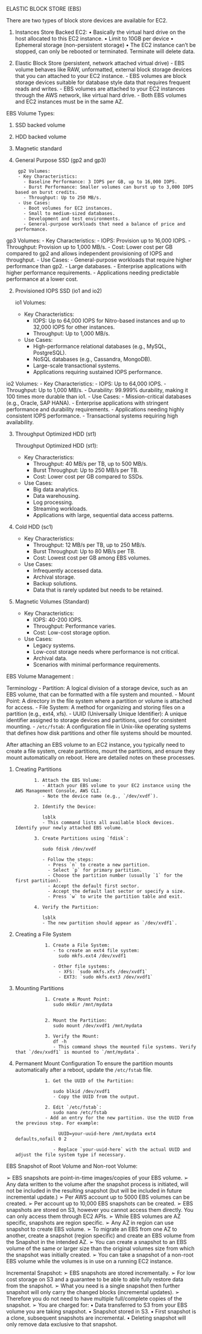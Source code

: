   ELASTIC BLOCK STORE (EBS)

There are two types of block store devices are available for EC2. 

1. Instances Store Backed EC2: 
        • Basically the virtual hard drive on the host allocated to this EC2 instance. 
        • Limit to 10GB per device 
        • Ephemeral storage (non-persistent storage) 
        • The EC2 instance can’t be stopped, can only be rebooted or terminated. 
            Terminate will delete data. 

2. Elastic Block Store (persistent, network attached virtual drive) 
            - EBS volume behaves like RAW, unformatted, external block storage devices that you 
            can attached to your EC2 instance. 
            - EBS volumes are block storage devices suitable for database style data that requires 
            frequent reads and writes. 
            - EBS volumes are attached to your EC2 instances through the AWS network, like virtual 
            hard drive. 
            - Both EBS volumes and EC2 instances must be in the same AZ. 

EBS Volume Types: 
1. SSD backed volume 
2. HDD backed volume 
3. Magnetic standard 


1. General Purpose SSD (gp2 and gp3)

        gp2 Volumes:
        - Key Characteristics:
          - Baseline Performance: 3 IOPS per GB, up to 16,000 IOPS.
          - Burst Performance: Smaller volumes can burst up to 3,000 IOPS based on burst credits.
          - Throughput: Up to 250 MB/s.
        - Use Cases: 
          - Boot volumes for EC2 instances.
          - Small to medium-sized databases.
          - Development and test environments.
          - General-purpose workloads that need a balance of price and performance.

gp3 Volumes:
    - Key Characteristics:
      - IOPS: Provision up to 16,000 IOPS.
      - Throughput: Provision up to 1,000 MB/s.
      - Cost: Lower cost per GB compared to gp2 and allows independent provisioning of IOPS and throughput.
    - Use Cases:
      - General-purpose workloads that require higher performance than gp2.
      - Large databases.
      - Enterprise applications with higher performance requirements.
      - Applications needing predictable performance at a lower cost.

2. Provisioned IOPS SSD (io1 and io2)

    io1 Volumes:
    - Key Characteristics:
      - IOPS: Up to 64,000 IOPS for Nitro-based instances and up to 32,000 IOPS for other instances.
      - Throughput: Up to 1,000 MB/s.
    - Use Cases:
      - High-performance relational databases (e.g., MySQL, PostgreSQL).
      - NoSQL databases (e.g., Cassandra, MongoDB).
      - Large-scale transactional systems.
      - Applications requiring sustained IOPS performance.

io2 Volumes:
    - Key Characteristics:
      - IOPS: Up to 64,000 IOPS.
      - Throughput: Up to 1,000 MB/s.
      - Durability: 99.999% durability, making it 100 times more durable than io1.
    - Use Cases:
      - Mission-critical databases (e.g., Oracle, SAP HANA).
      - Enterprise applications with stringent performance and durability requirements.
      - Applications needing highly consistent IOPS performance.
      - Transactional systems requiring high availability.

3. Throughput Optimized HDD (st1)

    Throughput Optimized HDD (st1):
    - Key Characteristics:
      - Throughput: 40 MB/s per TB, up to 500 MB/s.
      - Burst Throughput: Up to 250 MB/s per TB.
      - Cost: Lower cost per GB compared to SSDs.
    - Use Cases:
      - Big data analytics.
      - Data warehousing.
      - Log processing.
      - Streaming workloads.
      - Applications with large, sequential data access patterns.

4. Cold HDD (sc1)
    - Key Characteristics:
      - Throughput: 12 MB/s per TB, up to 250 MB/s.
      - Burst Throughput: Up to 80 MB/s per TB.
      - Cost: Lowest cost per GB among EBS volumes.
    - Use Cases:
      - Infrequently accessed data.
      - Archival storage.
      - Backup solutions.
      - Data that is rarely updated but needs to be retained.

5. Magnetic Volumes (Standard)

    - Key Characteristics:
      - IOPS: 40-200 IOPS.
      - Throughput: Performance varies.
      - Cost: Low-cost storage option.
    - Use Cases:
      - Legacy systems.
      - Low-cost storage needs where performance is not critical.
      - Archival data.
      - Scenarios with minimal performance requirements.

 EBS Volume Management :

Terminology
    - Partition: A logical division of a storage device, such as an EBS volume, that can be formatted with 
      a file system and mounted.
    - Mount Point: A directory in the file system where a partition or volume is attached for access.
    - File System: A method for organizing and storing files on a partition (e.g., ext4, xfs).
    - UUID (Universally Unique Identifier): A unique identifier assigned to storage devices and 
      partitions, used for consistent mounting.
    - `/etc/fstab`: A configuration file in Unix-like operating systems that defines how disk partitions 
      and other file systems should be mounted.


After attaching an EBS volume to an EC2 instance, you typically need to create a file system, create partitions, mount the partitions, and ensure they mount automatically on reboot. Here are detailed notes on these processes.

1. Creating Partitions

              1. Attach the EBS Volume:
                 - Attach your EBS volume to your EC2 instance using the AWS Management Console, AWS CLI.
                 - Note the device name (e.g., `/dev/xvdf`).
              
              2. Identify the Device:
               
                 lsblk
                 - This command lists all available block devices. Identify your newly attached EBS volume.
              
              3. Create Partitions using `fdisk`:
               
                 sudo fdisk /dev/xvdf
               
                 - Follow the steps:
                   - Press `n` to create a new partition.
                   - Select `p` for primary partition.
                   - Choose the partition number (usually `1` for the first partition).
                   - Accept the default first sector.
                   - Accept the default last sector or specify a size.
                   - Press `w` to write the partition table and exit.
              
              4. Verify the Partition:
              
                 lsblk
                 - The new partition should appear as `/dev/xvdf1`.


2. Creating a File System

                  1. Create a File System:
                     - to create an ext4 file system:
                       sudo mkfs.ext4 /dev/xvdf1
                      
                     - Other file systems:
                       - XFS: `sudo mkfs.xfs /dev/xvdf1`
                       - EXT3: `sudo mkfs.ext3 /dev/xvdf1`

3. Mounting Partitions

                  1. Create a Mount Point:
                     sudo mkdir /mnt/mydata
                  
                  
                  2. Mount the Partition:
                     sudo mount /dev/xvdf1 /mnt/mydata
                  
                  3. Verify the Mount:
                     df -h
                     - This command shows the mounted file systems. Verify that `/dev/xvdf1` is mounted to `/mnt/mydata`.

4. Permanent Mount Configuration
To ensure the partition mounts automatically after a reboot, update the `/etc/fstab` file.

                  1. Get the UUID of the Partition:
                   
                     sudo blkid /dev/xvdf1
                     - Copy the UUID from the output.
                  
                  2. Edit `/etc/fstab`:
                     sudo nano /etc/fstab
                  - Add an entry for the new partition. Use the UUID from the previous step. For example:
                    
                       UUID=your-uuid-here /mnt/mydata ext4 defaults,nofail 0 2
                      
                     - Replace `your-uuid-here` with the actual UUID and adjust the file system type if necessary.


 
EBS Snapshot of Root Volume and Non-root Volume: 

➢ EBS snapshots are point-in-time images/copies of your EBS volume. 
➢ Any data written to the volume after the snapshot process is initiated, will not be 
included in the resulting snapshot (but will be included in future incremental update.) 
➢ Per AWS account up to 5000 EBS volumes can be created. 
➢ Per account up to 10,000 EBS snapshots can be created. 
➢ EBS snapshots are stored on S3, however you cannot access them directly. You can 
only access them through EC2 APIs. 
➢ While EBS volumes are AZ specific, snapshots are region specific. 
➢ Any AZ in region can use snapshot to create EBS volume. 
➢ To migrate an EBS from one AZ to another, create a snapshot (region specific) and 
create an EBS volume from the Snapshot in the intended AZ. 
➢ You can create a snapshot to an EBS volume of the same or larger size than the original 
volumes size from which the snapshot was initially created. 
➢ You can take a snapshot of a non-root EBS volume while the volumes is in use on a 
running EC2 instance. 


Incremental Snapshot: 
➢ EBS snapshots are stored incrementally. 
➢ For low cost storage on S3 and a guarantee to be able to able fully restore data from the 
snapshot. 
➢ What you need is a single snapshot then further snapshot will only carry the changed 
blocks (incremental updates). 
➢ Therefore you do not need to have multiple full/complete copies of the snapshot. 
➢ You are charged for: 
• Data transferred to S3 from your EBS volume you are taking snapshot. 
• Snapshot stored in S3. 
• First snapshot is a clone, subsequent snapshots are incremental. 
• Deleting snapshot will only remove data exclusive to that snapshot. 

